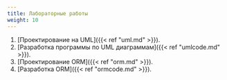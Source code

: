 ```yaml
---
title: Лабораторные работы
weight: 10
---
```


1. [Проектирование на UML]({{< ref "uml.md" >}}).
2. [Разработка программы по UML диаграммам]({{< ref "umlcode.md" >}}).
3. [Проектирование ORM]({{< ref "orm.md" >}}).
4. [Разработка ORM]({{< ref "ormcode.md" >}}).
